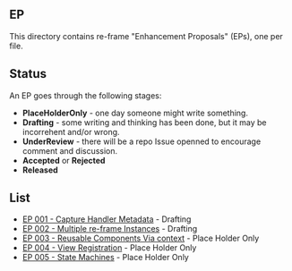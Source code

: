 ## EP

This directory contains re-frame "Enhancement Proposals" (EPs), one per file.

## Status

An EP goes through the following stages:
  - **PlaceHolderOnly** - one day someone might write something.  
  - **Drafting** - some writing and thinking has been done, but it may be incorrehent and/or wrong.
  - **UnderReview** - there will be a repo Issue openned to encourage comment and discussion.
  - **Accepted** or **Rejected**
  - **Released**
 

## List 

  - [EP 001 - Capture Handler Metadata](001-CaptureHandlerMetadata.md) - Drafting
  - [EP 002 - Multiple re-frame Instances](0002-ReframeInstances.md) - Drafting
  - [EP 003 - Reusable Components Via context](003-ReusableComponents.md) - Place Holder Only
  - [EP 004 - View Registration](004-ViewRegistration.md) - Place Holder Only
  - [EP 005 - State Machines](005-StateMachines.md) - Place Holder Only
  
